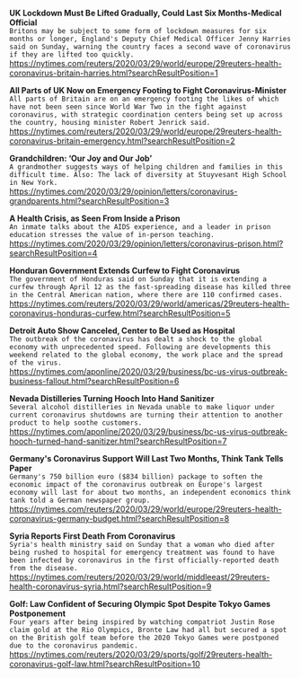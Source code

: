 **UK Lockdown Must Be Lifted Gradually, Could Last Six Months-Medical Official**\
`Britons may be subject to some form of lockdown measures for six months or longer, England's Deputy Chief Medical Officer Jenny Harries said on Sunday, warning the country faces a second wave of coronavirus if they are lifted too quickly.`\
https://nytimes.com/reuters/2020/03/29/world/europe/29reuters-health-coronavirus-britain-harries.html?searchResultPosition=1

**All Parts of UK Now on Emergency Footing to Fight Coronavirus-Minister**\
`All parts of Britain are on an emergency footing the likes of which have not been seen since World War Two in the fight against coronavirus, with strategic coordination centers being set up across the country, housing minister Robert Jenrick said. `\
https://nytimes.com/reuters/2020/03/29/world/europe/29reuters-health-coronavirus-britain-emergency.html?searchResultPosition=2

**Grandchildren: ‘Our Joy and Our Job’**\
`A grandmother suggests ways of helping children and families in this difficult time. Also: The lack of diversity at Stuyvesant High School in New York.`\
https://nytimes.com/2020/03/29/opinion/letters/coronavirus-grandparents.html?searchResultPosition=3

**A Health Crisis, as Seen From Inside a Prison**\
`An inmate talks about the AIDS experience, and a leader in prison education stresses the value of in-person teaching.`\
https://nytimes.com/2020/03/29/opinion/letters/coronavirus-prison.html?searchResultPosition=4

**Honduran Government Extends Curfew to Fight Coronavirus**\
`The government of Honduras said on Sunday that it is extending a curfew through April 12 as the fast-spreading disease has killed three in the Central American nation, where there are 110 confirmed cases.`\
https://nytimes.com/reuters/2020/03/29/world/americas/29reuters-health-coronavirus-honduras-curfew.html?searchResultPosition=5

**Detroit Auto Show Canceled, Center to Be Used as Hospital**\
`The outbreak of the coronavirus has dealt a shock to the global economy with unprecedented speed. Following are developments this weekend related to the global economy, the work place and the spread of the virus.`\
https://nytimes.com/aponline/2020/03/29/business/bc-us-virus-outbreak-business-fallout.html?searchResultPosition=6

**Nevada Distilleries Turning Hooch Into Hand Sanitizer**\
`Several alcohol distilleries in Nevada unable to make liquor under current coronavirus shutdowns are turning their attention to another product to help soothe customers. `\
https://nytimes.com/aponline/2020/03/29/business/bc-us-virus-outbreak-hooch-turned-hand-sanitizer.html?searchResultPosition=7

**Germany's Coronavirus Support Will Last Two Months, Think Tank Tells Paper**\
`Germany's 750 billion euro ($834 billion) package to soften the economic impact of the coronavirus outbreak on Europe's largest economy will last for about two months, an independent economics think tank told a German newspaper group.`\
https://nytimes.com/reuters/2020/03/29/world/europe/29reuters-health-coronavirus-germany-budget.html?searchResultPosition=8

**Syria Reports First Death From Coronavirus**\
`Syria's health ministry said on Sunday that a woman who died after being rushed to hospital for emergency treatment was found to have been infected by coronavirus in the first officially-reported death from the disease.`\
https://nytimes.com/reuters/2020/03/29/world/middleeast/29reuters-health-coronavirus-syria.html?searchResultPosition=9

**Golf: Law Confident of Securing Olympic Spot Despite Tokyo Games Postponement**\
`Four years after being inspired by watching compatriot Justin Rose claim gold at the Rio Olympics, Bronte Law had all but secured a spot on the British golf team before the 2020 Tokyo Games were postponed due to the coronavirus pandemic.`\
https://nytimes.com/reuters/2020/03/29/sports/golf/29reuters-health-coronavirus-golf-law.html?searchResultPosition=10

